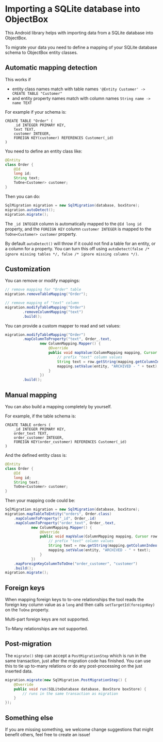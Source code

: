 # Importing a SQLite database into ObjectBox

This Android library helps with importing data from a SQLite database into ObjectBox.

To migrate your data you need to define a mapping of your SQLite database schema to ObjectBox entity 
classes.

## Automatic mapping detection
This works if
- entity class names match with table names 
  `'@Entity Customer' -> CREATE TABLE "Customer"`
- and entity property names match with column names
  `String name -> name TEXT`

For example if your schema is:
```
CREATE TABLE "Order" (
    _id INTEGER PRIMARY KEY,
    text TEXT,
    customer INTEGER,
    FOREIGN KEY(customer) REFERENCES Customer(_id)
)
```

You need to define an entity class like:
```java
@Entity
class Order {
    @Id
    long id;
    String text;
    ToOne<Customer> customer; 
}
```

Then you can do:
```java
SqlMigration migration = new SqlMigration(database, boxStore);
migration.autoDetect();
migration.migrate();
```

The `_id INTEGER` column is automatically mapped to the `@Id long id` property, and the `FOREIGN KEY` 
column `customer INTEGER` is mapped to the `ToOne<Customer> customer` property.

By default `autoDetect()` will throw if it could not find a table for an entity, or a column for a
property. You can turn this off using `autoDetect(false /* ignore missing tables */, false /* ignore missing columns */)`.

## Customization
You can remove or modify mappings:
```java
// remove mapping for "Order" table
migration.removeTableMapping("Order");

// remove mapping of "text" column
migration.modifyTableMapping("Order")
        .removeColumnMapping("text")
        .build();
```

You can provide a custom mapper to read and set values:
```java
migration.modifyTableMapping("Order")
        .mapColumnToProperty("text", Order_.text,
                new ColumnMapping.Mapper() {
                    @Override
                    public void mapValue(ColumnMapping mapping, Cursor row, Object entity) {
                        // prefix "text" column values
                        String text = row.getString(mapping.getColumnIndex());
                        mapping.setValue(entity, "ARCHIVED - " + text);
                    }
                })
        .build();
```

## Manual mapping
You can also build a mapping completely by yourself.

For example, if the table schema is:
```
CREATE TABLE orders (
    _id INTEGER PRIMARY KEY,
    order_text TEXT,
    order_customer INTEGER,
    FOREIGN KEY(order_customer) REFERENCES Customer(_id)
)
```

And the defined entity class is:
```java
@Entity
class Order {
    @Id
    long id;
    String text;
    ToOne<Customer> customer; 
}
```

Then your mapping code could be:
```java
SqlMigration migration = new SqlMigration(database, boxStore);
migration.mapTableToEntity("orders", Order.class)
    .mapColumnToProperty("_id", Order_.id)
    .mapColumnToProperty("order_text", Order_.text,
            new ColumnMapping.Mapper() {
                @Override
                public void mapValue(ColumnMapping mapping, Cursor row, Object entity) {
                    // prefix "text" column values
                    String text = row.getString(mapping.getColumnIndex());
                    mapping.setValue(entity, "ARCHIVED - " + text);
                }
            })
    .mapForeignKeyColumnToToOne("order_customer", "customer")
    .build();
migration.migrate();
```

## Foreign keys
When mapping foreign keys to to-one relationships the tool reads the foreign key column value as a
`long` and then calls `setTargetId(foreignKey)` on the `ToOne` property.

Multi-part foreign keys are not supported.

To-Many relationships are not supported.

## Post-migration
The `migrate()` step can accept a `PostMigrationStep` which is run in the same transaction, just
 after the migration code has finished. You can use this to tie up to-many relations or do any 
post-processing on the just inserted data.

```java
migration.migrate(new SqlMigration.PostMigrationStep() {
    @Override
    public void run(SQLiteDatabase database, BoxStore boxStore) {
        // runs in the same transaction as migration
    }
});
```

## Something else
If you are missing something, we welcome change suggestions that might benefit others, feel free to 
create an issue!
